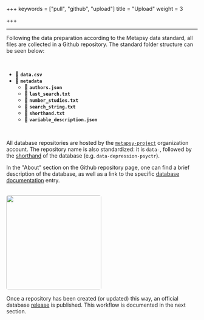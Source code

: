 +++
keywords = ["pull", "github", "upload"]
title = "Upload"
weight = 3

+++
***

Following the data preparation according to the Metapsy data standard, all files are collected in a Github repository. The standard folder structure can be seen below:

<br>

* 💾 **`data.csv`**
* 📁 **`metadata`**
  * 📄 **`authors.json`**
  * 📄 **`last_search.txt`**
  * 📄 **`number_studies.txt`**
  * 📄 **`search_string.txt`**
  * 📄 **`shorthand.txt`**
  * 📄 **`variable_description.json`**

<br>

All database repositories are hosted by the [`metapsy-project`](https://github.com/metapsy-project) organization account. The repository name is also standardized: it is `data-`, followed by the [shorthand](https://docs.metapsy.org/databases/#shorthand) of the database (e.g. `data-depression-psyctr`).

In the "About" section on the Github repository page, one can find a brief description of the database, as well as a link to the specific [database documentation](https://docs.metapsy.org/databases/) entry.

<br>

<img src="/uploads/gh-info.png" width="250px" style="border-radius:5px">

<br>

Once a repository has been created (or updated) this way, an official database [release](https://docs.metapsy.org/release/) is published. This workflow is documented in the next section.

<br></br>